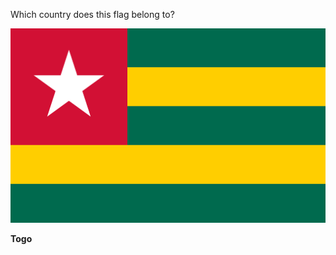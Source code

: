 Which country does this flag belong to?

![Flag of Togo](images/Flag_of_Togo.svg)
<!--question-->
**Togo**